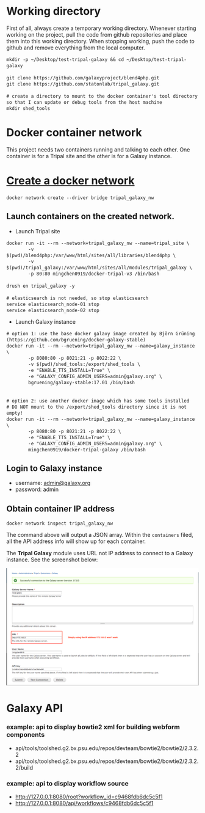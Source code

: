 # Working directory

First of all, always create a temporary working directory. Whenever starting working on the project, pull the code
from github repositories and place them into this working directory. When stopping working, push the code to github
and remove everything from the local computer.


``` 
mkdir -p ~/Desktop/test-tripal-galaxy && cd ~/Desktop/test-tripal-galaxy

git clone https://github.com/galaxyproject/blend4php.git
git clone https://github.com/statonlab/tripal_galaxy.git

# create a directory to mount to the docker container's tool directory so that I can update or debug tools from the host machine
mkdir shed_tools
```

# Docker container network

This project needs two containers running and talking to each other. One container is
for a Tripal site and the other is for a Galaxy instance.


# [Create a docker network](https://docs.docker.com/engine/userguide/networking/#bridge-networks)

```
docker network create --driver bridge tripal_galaxy_nw
```


## Launch containers on the created network.

* Launch Tripal site

``` 
docker run -it --rm --network=tripal_galaxy_nw --name=tripal_site \
        -v $(pwd)/blend4php:/var/www/html/sites/all/libraries/blend4php \
        -v $(pwd)/tripal_galaxy:/var/www/html/sites/all/modules/tripal_galaxy \
        -p 80:80 mingchen0919/docker-tripal-v3 /bin/bash
        
drush en tripal_galaxy -y

# elasticsearch is not needed, so stop elasticsearch
service elasticsearch_node-01 stop
service elasticsearch_node-02 stop
```

* Launch Galaxy instance

```
# option 1: use the base docker galaxy image created by Björn Grüning (https://github.com/bgruening/docker-galaxy-stable)
docker run -it --rm --network=tripal_galaxy_nw --name=galaxy_instance \
        -p 8080:80 -p 8021:21 -p 8022:22 \
        -v $(pwd)/shed_tools:/export/shed_tools \ 
        -e "ENABLE_TTS_INSTALL=True" \
        -e "GALAXY_CONFIG_ADMIN_USERS=admin@galaxy.org" \
        bgruening/galaxy-stable:17.01 /bin/bash
    
    
# option 2: use another docker image which has some tools installed
# DO NOT mount to the /export/shed_tools directory since it is not empty!
docker run -it --rm --network=tripal_galaxy_nw --name=galaxy_instance \
        -p 8080:80 -p 8021:21 -p 8022:22 \
        -e "ENABLE_TTS_INSTALL=True" \
        -e "GALAXY_CONFIG_ADMIN_USERS=admin@galaxy.org" \
        mingchen0919/docker-tripal-galaxy /bin/bash
```

## Login to Galaxy instance

* username: admin@galaxy.org
* password: admin

## Obtain container IP address

``` 
docker network inspect tripal_galaxy_nw
```

The command above will output a JSON array. Within the `containers` filed, all the API address info will show up for each container.


The **Tripal Galaxy** module uses URL not IP address to connect to a Galaxy instance. See the screenshot below:

![tripal galaxy connection](images/tripal_galaxy_connect_to_galaxy.png)


# Galaxy API

### example: api to display bowtie2 xml for building webform components

* api/tools/toolshed.g2.bx.psu.edu/repos/devteam/bowtie2/bowtie2/2.3.2.2
* api/tools/toolshed.g2.bx.psu.edu/repos/devteam/bowtie2/bowtie2/2.3.2.2/build

### example: api to display workflow source

* http://127.0.0.1:8080/root?workflow_id=c9468fdb6dc5c5f1
* http://127.0.0.1:8080/api/workflows/c9468fdb6dc5c5f1
